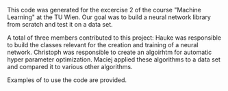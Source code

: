 This code was generated for the excercise 2 of the course "Machine Learning" at the TU Wien. Our goal was to build a neural network library from scratch and test it on a data set.

A total of three members contributed to this project: Hauke  was responsible to build the classes relevant for the creation and training of a neural network.
Christoph was responsible to create an algoirhtm for automatic hyper parameter optimization.
Maciej applied these algorithms to a data set and compared it to various other algorithms.

Examples of to use the code are provided.
